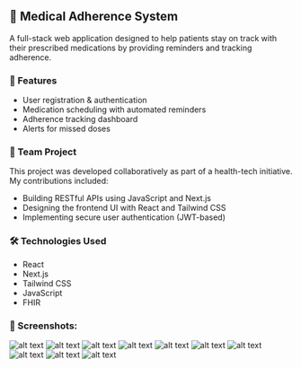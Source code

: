 ## 💊 Medical Adherence System
A full-stack web application designed to help patients stay on track with their prescribed medications by providing reminders and tracking adherence.

### 🔧 Features
- User registration & authentication
- Medication scheduling with automated reminders
- Adherence tracking dashboard
- Alerts for missed doses

### 👥 Team Project
This project was developed collaboratively as part of a health-tech initiative. My contributions included:
- Building RESTful APIs using JavaScript and Next.js
- Designing the frontend UI with React and Tailwind CSS
- Implementing secure user authentication (JWT-based)

### 🛠 Technologies Used
- React
- Next.js
- Tailwind CSS
- JavaScript
- FHIR 

### 🚀 Screenshots:

![alt text](src/public/Screenshot_2025-04-26_at_23-53-48_Next.js_HeroUI.png) 
![alt text](src/public/Screenshot_2025-04-26_at_23-53-51_SMART_Launcher_-_Patient_Login.png) 
![alt text](src/public/Screenshot_2025-04-26_at_23-53-58_Next.js_HeroUI.webp) 
![alt text](src/public/Screenshot_2025-04-26_at_23-54-03_Next.js_HeroUI.png) 
![alt text](src/public/Screenshot_2025-04-26_at_23-54-14_Next.js_HeroUI.png) 
![alt text](src/public/Screenshot_2025-04-26_at_23-55-11_Next.js_HeroUI.webp) 
![alt text](src/public/Screenshot_2025-04-26_at_23-55-49_Next.js_HeroUI.webp) 
![alt text](src/public/Screenshot_2025-04-26_at_23-55-56_Next.js_HeroUI.webp) 
![alt text](src/public/Screenshot_2025-04-26_at_23-56-17_Next.js_HeroUI.webp) 
![alt text](src/public/Screenshot_2025-04-26_at_23-56-23_Next.js_HeroUI.webp)
